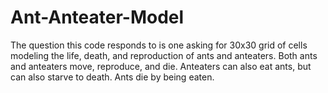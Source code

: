 # Ant-Anteater-Model

The question this code responds to is one asking for 30x30 grid of cells modeling the life, death, and reproduction of ants and 
anteaters. Both ants and anteaters move, reproduce, and die. Anteaters can also eat ants, but can also starve to death. Ants die 
by being eaten.
